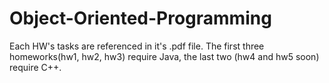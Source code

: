 # Object-Oriented-Programming

Each HW's tasks are referenced in it's .pdf file. The first three homeworks(hw1, hw2, hw3) require Java, the last two (hw4 and hw5 soon) require C++.
